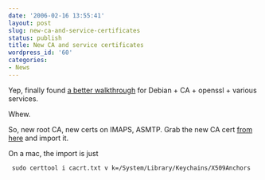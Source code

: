 ```yaml
---
date: '2006-02-16 13:55:41'
layout: post
slug: new-ca-and-service-certificates
status: publish
title: New CA and service certificates
wordpress_id: '60'
categories:
- News
---
```


Yep, finally found [a better walkthrough](http://hublog.hubmed.org/archives/001075.html) for Debian + CA + openssl + various services.

Whew.

So, new root CA, new certs on IMAPS, ASMTP. Grab the new CA cert [from here](http://www.phfactor.net/cacrt.txt) and import it. 

On a mac, the import is just

    
    
     sudo certtool i cacrt.txt v k=/System/Library/Keychains/X509Anchors
    



